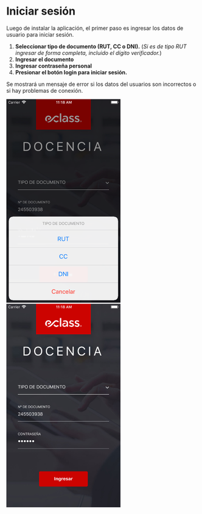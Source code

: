 # Iniciar sesión

Luego de instalar la aplicación, el primer paso es ingresar los datos de usuario para iniciar sesión.

1. **Seleccionar tipo de documento (RUT, CC o DNI).**
(_Si es de tipo RUT ingresar de forma completa, incluido el dígito verificador._)
2. **Ingresar el documento**
3. **Ingresar contraseña personal**
4. **Presionar el botón login para iniciar sesión.**

Se mostrará un mensaje de error si los datos del usuarios son incorrectos o si hay problemas de conexión.

<img src="./../images/img-guide-07.png" width="300"/>
<img src="./../images/img-guide-08.png" width="300"/>
